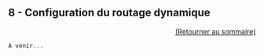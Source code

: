 ## 8 - Configuration du routage dynamique

<p align="right"><a href="README.md">(Retourner au sommaire)</a></p>

 `A venir...`
